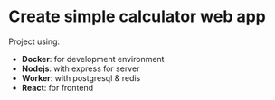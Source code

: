 # Create simple calculator web app

Project using:
- **Docker**: for development environment
- **Nodejs**: with express for server
- **Worker**: with postgresql & redis
- **React**: for frontend
